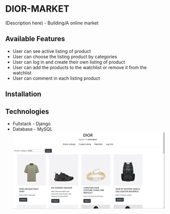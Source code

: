 # DIOR-MARKET
(Description here) - Building/A online market  
## Available Features
- User can see active listing of product
- User can choose the listing product by categories 
- User can log in and create their own listing of product
- User can add the products to the watchlist or remove it from the watchlist
- User can comment in each listing product
## Installation 
## Technologies
- Fullstack - Django
- Database - MySQL
![DIOR-WEBSITE](Screenshot_20230223_102758.png)
